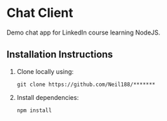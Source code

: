 # Chat Client

Demo chat app for LinkedIn course learning NodeJS.

## Installation Instructions

1. Clone locally using:

    `git clone https://github.com/Neil188/*******`

2. Install dependencies:

    `npm install`